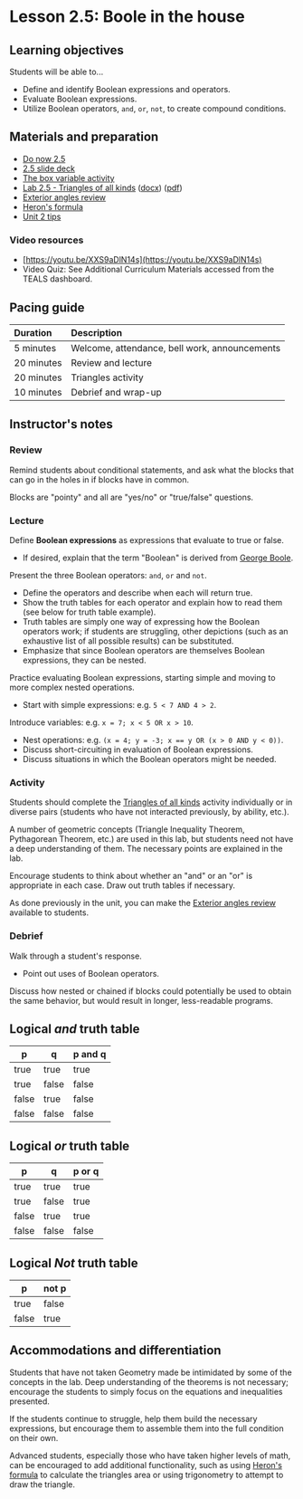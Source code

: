 # Lesson 2.5: Boole in the house

## Learning objectives

Students will be able to...

* Define and identify Boolean expressions and operators.
* Evaluate Boolean expressions.
* Utilize Boolean operators, `and`, `or`, `not`, to create compound conditions.

## Materials and preparation

* [Do now 2.5](do_now_25.md)
* [2.5 slide deck](https://github.com/TEALSK12/introduction-to-computer-science/raw/master/slidedecks/TEALS%20SNAP%202.5.pptx)
* [The box variable activity](https://teachinglondoncomputing.org/resources/inspiring-unplugged-classroom-activities/the-box-variable-activity/)
* [Lab 2.5 - Triangles of all kinds](lab_25.md) ([docx](https://github.com/TEALSK12/introduction-to-computer-science/raw/master/Unit%202%20Word/Lab%202.5%20Triangles%20of%20All%20Kinds.docx)) ([pdf](https://github.com/TEALSK12/introduction-to-computer-science/raw/master/Unit%202%20PDF/Lab%202.5%20Triangles%20of%20All%20Kinds.pdf))
* [Exterior angles review](Geometry_Exterior_Angles.pdf)
* [Heron's formula](https://en.wikipedia.org/wiki/Heron%27s_formula)
* [Unit 2 tips](unit_1_tips.md)

### Video resources

* [https://youtu.be/XXS9aDlN14s](https://youtu.be/XXS9aDlN14s)
* Video Quiz: See Additional Curriculum Materials accessed from the TEALS dashboard.

## Pacing guide

| Duration   | Description                                   |
| :---------- | :--------------------------------------------- |
| 5 minutes  | Welcome, attendance, bell work, announcements |
| 20 minutes | Review and lecture                            |
| 20 minutes | Triangles activity                            |
| 10 minutes | Debrief and wrap-up                           |

## Instructor's notes

### Review

Remind students about conditional statements, and ask what the blocks that can go in the holes in if blocks have in common.

Blocks are "pointy" and all  are "yes/no" or "true/false" questions.

### Lecture

Define **Boolean expressions** as expressions that evaluate to true or false.

* If desired, explain that the term "Boolean" is derived from [George Boole](https://en.wikipedia.org/wiki/George_Boole).

Present the three Boolean operators: `and`, `or` and `not`.

* Define the operators and describe when each will return true.
* Show the truth tables for each operator and explain how to read them (see below for truth table example).
* Truth tables are simply one way of expressing how the Boolean operators work; if students are struggling, other depictions (such as an exhaustive list of all possible results) can be substituted.
* Emphasize that since Boolean operators are themselves Boolean expressions, they can be nested.

Practice evaluating Boolean expressions, starting simple and moving to more complex nested operations.

* Start with simple expressions: e.g. `5 < 7 AND 4 > 2`.

Introduce variables: e.g. `x = 7; x < 5 OR x > 10`.

* Nest operations: e.g. `(x = 4; y = -3; x == y OR (x > 0 AND y < 0))`.
* Discuss short-circuiting in evaluation of Boolean expressions.
* Discuss situations in which the Boolean operators might be needed.

### Activity

Students should complete the [Triangles of all kinds](lab_25.md) activity individually or in diverse pairs (students who have not interacted previously, by ability, etc.).

A number of geometric concepts (Triangle Inequality Theorem, Pythagorean Theorem, etc.) are used in this lab, but students need not have a deep understanding of them.  The necessary points are explained in the lab.

Encourage students to think about whether an "and" or an "or" is appropriate in each case.  Draw out truth tables if necessary.

As done previously in the unit, you can make the [Exterior angles review](Geometry_Exterior_Angles.pdf) available to students.

### Debrief

Walk through a student's response.

* Point out uses of Boolean operators.

Discuss how nested or chained if blocks could potentially be used to obtain the same behavior, but would result in longer, less-readable programs.

## Logical _and_ truth table

|   p   |   q   | p and q |
| ----- | ------| ------- |
| true  | true  | true    |
| true  | false | false   |
| false | true  | false   |
| false | false | false   |

## Logical _or_ truth table

|   p   |   q   | p or q |
| ----- | ------| ------ |
| true  | true  | true   |
| true  | false | true   |
| false | true  | true   |
| false | false | false  |

## Logical _Not_ truth table

|   p   | not p |
| ----- | ------|
| true  | false |
| false | true  |

## Accommodations and differentiation

Students that have not taken Geometry made be intimidated by some of the concepts in the lab.  Deep understanding of the theorems is not necessary; encourage the students to simply focus on the equations and inequalities presented.

If the students continue to struggle, help them build the necessary expressions, but encourage them to assemble them into the full condition on their own.

Advanced students, especially those who have taken higher levels of math, can be encouraged to add additional functionality, such as using [Heron's formula](https://en.wikipedia.org/wiki/Heron%27s_formula) to calculate the triangles area or using trigonometry to attempt to draw the triangle.

